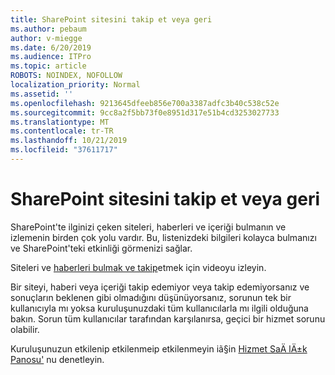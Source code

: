 ```yaml
---
title: SharePoint sitesini takip et veya geri
ms.author: pebaum
author: v-miegge
ms.date: 6/20/2019
ms.audience: ITPro
ms.topic: article
ROBOTS: NOINDEX, NOFOLLOW
localization_priority: Normal
ms.assetid: ''
ms.openlocfilehash: 9213645dfeeb856e700a3387adfc3b40c538c52e
ms.sourcegitcommit: 9cc8a2f5bb73f0e8951d317e51b4cd3253027733
ms.translationtype: MT
ms.contentlocale: tr-TR
ms.lasthandoff: 10/21/2019
ms.locfileid: "37611717"
---
```

# <a name="follow-or-un-follow-a-sharepoint-site"></a>SharePoint sitesini takip et veya geri

SharePoint'te ilginizi çeken siteleri, haberleri ve içeriği bulmanın ve izlemenin birden çok yolu vardır. Bu, listenizdeki bilgileri kolayca bulmanızı ve SharePoint'teki etkinliği görmenizi sağlar.

Siteleri ve [haberleri bulmak ve takip](https://support.office.com/article/Video-Find-and-follow-sites-news-and-content-4411e38f-9bc5-4ecc-bd33-3dbe939ac84c)etmek için videoyu izleyin.

Bir siteyi, haberi veya içeriği takip edemiyor veya takip edemiyorsanız ve sonuçların beklenen gibi olmadığını düşünüyorsanız, sorunun tek bir kullanıcıyla mı yoksa kuruluşunuzdaki tüm kullanıcılarla mı ilgili olduğuna bakın. Sorun tüm kullanıcılar tarafından karşılanırsa, geçici bir hizmet sorunu olabilir.

Kuruluşunuzun etkilenip etkilenmeip etkilenmeyin iã§in [Hizmet SaÄ lÄ±k Panosu'](https://admin.microsoft.com/AdminPortal/Home#/servicehealth) nu denetleyin.
